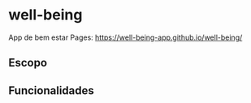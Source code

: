 # well-being
App de bem estar
Pages: https://well-being-app.github.io/well-being/

## Escopo


## Funcionalidades
